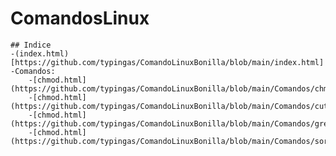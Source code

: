 # ComandosLinux

    ## Indice
    -(index.html)[https://github.com/typingas/ComandoLinuxBonilla/blob/main/index.html]
    -Comandos:
        -[chmod.html](https://github.com/typingas/ComandoLinuxBonilla/blob/main/Comandos/chmod.html)
        -[chmod.html](https://github.com/typingas/ComandoLinuxBonilla/blob/main/Comandos/cut.html)
        -[chmod.html](https://github.com/typingas/ComandoLinuxBonilla/blob/main/Comandos/grep.html)
        -[chmod.html](https://github.com/typingas/ComandoLinuxBonilla/blob/main/Comandos/sort.html)